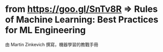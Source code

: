 # from https://goo.gl/SnTv8R => Rules of Machine Learning: Best Practices for ML Engineering
由 Martin Zinkevich 撰寫，機器學習的教戰手冊

